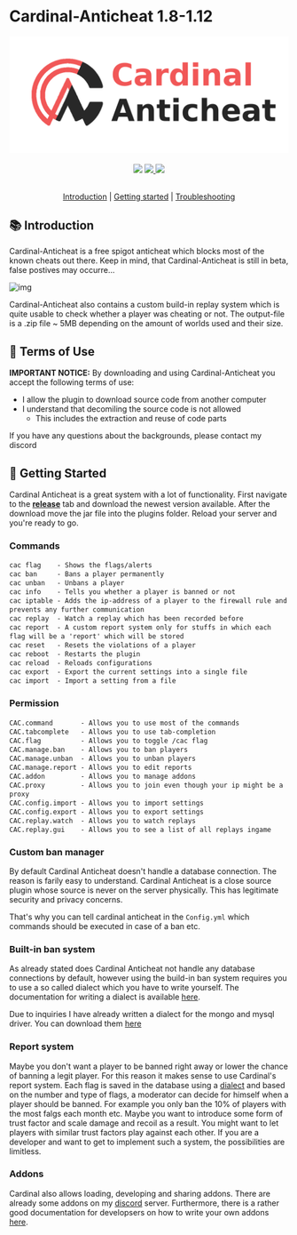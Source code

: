 # Cardinal-Anticheat 1.8-1.12

<div align="center">
    <img src="images/banner.png" />
</div>

<br />

<div align="center">
    <img
        src="https://img.shields.io/badge/Written%20in-java-%23EF4041?style=for-the-badge"
        height="30"
    />
    <a href="https://go.lukasl.dev/cacdiscord">
        <img 
            src="https://img.shields.io/discord/647922123192533022?color=212121&label=Discord&logo=discord&logoColor=212121&style=for-the-badge"
            height="30"
        />
    </a>
    <a href="https://clientastisch.github.io/viro/documentation" target="_blank">
        <img
            src="https://img.shields.io/badge/javadoc-reference-5272B4.svg?style=for-the-badge"
            height="30"
        />
    </a>
</div>

<br />

<p align="center">
  <a href="#-introduction">Introduction</a> |
  <a href="#-terms-of-use">Getting started</a> |
  <a href="https://github.com/Clientastisch/Cardinal-Anticheat/issues">Troubleshooting</a>
</p>


## 📚 Introduction

Cardinal-Anticheat is a free spigot anticheat which blocks most of the known cheats out there. Keep in mind, that Cardinal-Anticheat is still in beta, false postives may occurre...

![img](images/ezgif.com-gif-maker.gif)

Cardinal-Anticheat also contains a custom build-in replay system which is quite usable to check whether a player was cheating or not. The output-file is a .zip file ~ 5MB depending on the amount of worlds used and their size.

## 📄 Terms of Use

**IMPORTANT NOTICE:** By downloading and using Cardinal-Anticheat you accept the following terms of use:

- I allow the plugin to download source code from another computer
- I understand that decomiling the source code is not allowed
  - This includes the extraction and reuse of code parts

If you have any questions about the backgrounds, please contact my discord

## 📝 Getting Started

Cardinal Anticheat is a great system with a lot of functionality. First navigate to the [**release**](https://github.com/Clientastisch/Cardinal-Anticheat/releases) tab and download the newest version available. After the download move the jar file into the plugins folder. Reload your server and you're ready to go.

### Commands

```text
cac flag    - Shows the flags/alerts
cac ban     - Bans a player permanently
cac unban   - Unbans a player
cac info    - Tells you whether a player is banned or not
cac iptable - Adds the ip-address of a player to the firewall rule and prevents any further communication
cac replay  - Watch a replay which has been recorded before
cac report  - A custom report system only for stuffs in which each flag will be a 'report' which will be stored
cac reset   - Resets the violations of a player
cac reboot  - Restarts the plugin
cac reload  - Reloads configurations
cac export  - Export the current settings into a single file
cac import  - Import a setting from a file
```

### Permission

```text
CAC.command       - Allows you to use most of the commands
CAC.tabcomplete   - Allows you to use tab-completion
CAC.flag          - Allows you to toggle /cac flag
CAC.manage.ban    - Allows you to ban players
CAC.manage.unban  - Allows you to unban players
CAC.manage.report - Allows you to edit reports
CAC.addon         - Allows you to manage addons
CAC.proxy         - Allows you to join even though your ip might be a proxy
CAC.config.import - Allows you to import settings
CAC.config.export - Allows you to export settings
CAC.replay.watch  - Allows you to watch replays
CAC.replay.gui    - Allows you to see a list of all replays ingame
```

### Custom ban manager

By default Cardinal Anticheat doesn't handle a database connection. The reason is farily easy to understand. Cardinal Anticheat is a close source plugin whose source is never on the server physically. This has legitimate security and privacy concerns. 

That's why you can tell cardinal anticheat in the `Config.yml` which commands should be executed in case of a ban etc.

### Built-in ban system

As already stated does Cardinal Anticheat not handle any database connections by default, however using the build-in ban system requires you to use a so called dialect which you have to write yourself. The documentation for writing a dialect is available [here](DIALECT.md).

Due to inquiries I have already written a dialect for the mongo and mysql driver. You can download them [here](dialects/)

### Report system

Maybe you don't want a player to be banned right away or lower the chance of banning a legit player. For this reason it makes sense to use Cardinal's report system. Each flag is saved in the database using a [dialect](DIALECT.md) and based on the number and type of flags, a moderator can decide for himself when a player should be banned. For example you only ban the 10% of players with the most falgs each month etc. Maybe you want to introduce some form of trust factor and scale damage and recoil as a result. You might want to let players with similar trust factors play against each other. If you are a developer and want to get to implement such a system, the possibilities are limitless.

### Addons

Cardinal also allows loading, developing and sharing addons. There are already some addons on my [discord](https://go.lukasl.dev/cacdiscord) server. Furthermore, there is a rather good documentation for developsers on how to write your own addons [here](ADDON.md).